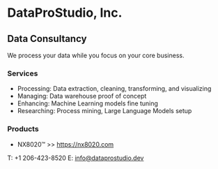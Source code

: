 # DataProStudio, Inc.
## Data Consultancy

We process your data while you focus on your core business.

### Services
  * Processing: Data extraction, cleaning, transforming, and visualizing
  * Managing: Data warehouse proof of concept
  * Enhancing: Machine Learning models fine tuning
  * Researching: Process mining, Large Language Models setup

### Products
  * NX8020™ >> https://nx8020.com

T: +1 206-423-8520 
E: info@dataprostudio.dev
